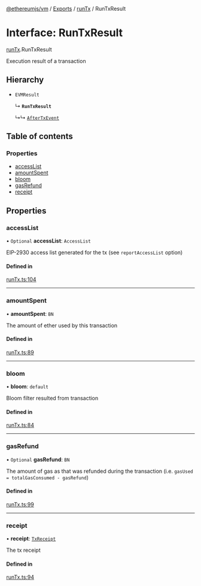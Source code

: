[@ethereumjs/vm](../README.md) / [Exports](../modules.md) / [runTx](../modules/runTx.md) / RunTxResult

# Interface: RunTxResult

[runTx](../modules/runTx.md).RunTxResult

Execution result of a transaction

## Hierarchy

- `EVMResult`

  ↳ **`RunTxResult`**

  ↳↳ [`AfterTxEvent`](runTx.AfterTxEvent.md)

## Table of contents

### Properties

- [accessList](runTx.RunTxResult.md#accesslist)
- [amountSpent](runTx.RunTxResult.md#amountspent)
- [bloom](runTx.RunTxResult.md#bloom)
- [gasRefund](runTx.RunTxResult.md#gasrefund)
- [receipt](runTx.RunTxResult.md#receipt)

## Properties

### accessList

• `Optional` **accessList**: `AccessList`

EIP-2930 access list generated for the tx (see `reportAccessList` option)

#### Defined in

[runTx.ts:104](https://github.com/ethereumjs/ethereumjs-monorepo/blob/master/packages/vm/src/runTx.ts#L104)

___

### amountSpent

• **amountSpent**: `BN`

The amount of ether used by this transaction

#### Defined in

[runTx.ts:89](https://github.com/ethereumjs/ethereumjs-monorepo/blob/master/packages/vm/src/runTx.ts#L89)

___

### bloom

• **bloom**: `default`

Bloom filter resulted from transaction

#### Defined in

[runTx.ts:84](https://github.com/ethereumjs/ethereumjs-monorepo/blob/master/packages/vm/src/runTx.ts#L84)

___

### gasRefund

• `Optional` **gasRefund**: `BN`

The amount of gas as that was refunded during the transaction (i.e. `gasUsed = totalGasConsumed - gasRefund`)

#### Defined in

[runTx.ts:99](https://github.com/ethereumjs/ethereumjs-monorepo/blob/master/packages/vm/src/runTx.ts#L99)

___

### receipt

• **receipt**: [`TxReceipt`](../modules/types.md#txreceipt)

The tx receipt

#### Defined in

[runTx.ts:94](https://github.com/ethereumjs/ethereumjs-monorepo/blob/master/packages/vm/src/runTx.ts#L94)
